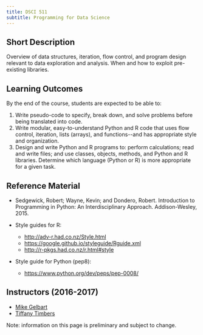 ```yaml
---
title: DSCI 511
subtitle: Programming for Data Science
---
```


## Short Description
Overview of data structures, iteration, flow control, and program design relevant to data exploration and analysis. When and how to exploit pre-existing libraries.

## Learning Outcomes

By the end of the course, students are expected to be able to:

1. Write pseudo-code to specify, break down, and solve problems before being translated into code.
2. Write modular, easy-to-understand Python and R code that uses flow control, iteration, lists (arrays), and functions--and has appropriate style and organization.
3. Design and write Python and R programs to: perform calculations; read and write files; and use classes, objects, methods, and Python and R libraries.
Determine which language (Python or R) is more appropriate for a given task.

## Reference Material
* Sedgewick, Robert; Wayne, Kevin; and Dondero, Robert. Introduction to Programming in Python:  An Interdisciplinary Approach. Addison-Wesley, 2015.

* Style guides for R:
	- <http://adv-r.had.co.nz/Style.html>
	- <https://google.github.io/styleguide/Rguide.xml>
	- <http://r-pkgs.had.co.nz/r.html#style>

* Style guide for Python (pep8):
	- <https://www.python.org/dev/peps/pep-0008/>

## Instructors (2016-2017)
* [Mike Gelbart](http://www.cs.ubc.ca/~mgelbart/) 
* [Tiffany Timbers](http://tiffanytimbers.com/)

Note: information on this page is preliminary and subject to change.
